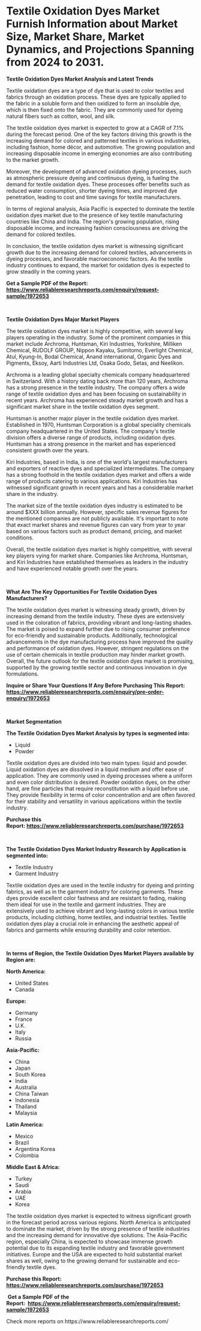 <p><h1>Textile Oxidation Dyes Market Furnish Information about Market Size, Market Share, Market Dynamics, and Projections Spanning from 2024 to 2031.</h1></p><p><strong>Textile Oxidation Dyes Market Analysis and Latest Trends</strong></p>
<p><p>Textile oxidation dyes are a type of dye that is used to color textiles and fabrics through an oxidation process. These dyes are typically applied to the fabric in a soluble form and then oxidized to form an insoluble dye, which is then fixed onto the fabric. They are commonly used for dyeing natural fibers such as cotton, wool, and silk.</p><p>The textile oxidation dyes market is expected to grow at a CAGR of 7.1% during the forecast period. One of the key factors driving this growth is the increasing demand for colored and patterned textiles in various industries, including fashion, home décor, and automotive. The growing population and increasing disposable income in emerging economies are also contributing to the market growth.</p><p>Moreover, the development of advanced oxidation dyeing processes, such as atmospheric pressure dyeing and continuous dyeing, is fueling the demand for textile oxidation dyes. These processes offer benefits such as reduced water consumption, shorter dyeing times, and improved dye penetration, leading to cost and time savings for textile manufacturers.</p><p>In terms of regional analysis, Asia Pacific is expected to dominate the textile oxidation dyes market due to the presence of key textile manufacturing countries like China and India. The region's growing population, rising disposable income, and increasing fashion consciousness are driving the demand for colored textiles.</p><p>In conclusion, the textile oxidation dyes market is witnessing significant growth due to the increasing demand for colored textiles, advancements in dyeing processes, and favorable macroeconomic factors. As the textile industry continues to expand, the market for oxidation dyes is expected to grow steadily in the coming years.</p></p>
<p><strong>Get a Sample PDF of the Report:&nbsp; <a href="https://www.reliableresearchreports.com/enquiry/request-sample/1972653">https://www.reliableresearchreports.com/enquiry/request-sample/1972653</a></strong></p>
<p>&nbsp;</p>
<p><strong>Textile Oxidation Dyes Major Market Players</strong></p>
<p><p>The textile oxidation dyes market is highly competitive, with several key players operating in the industry. Some of the prominent companies in this market include Archroma, Huntsman, Kiri Industries, Yorkshire, Milliken Chemical, RUDOLF GROUP, Nippon Kayaku, Sumitomo, Everlight Chemical, Atul, Kyung-In, Bodal Chemical, Anand international, Organic Dyes and Pigments, Eksoy, Aarti Industries Ltd, Osaka Godo, Setas, and Neelikon.</p><p>Archroma is a leading global specialty chemicals company headquartered in Switzerland. With a history dating back more than 120 years, Archroma has a strong presence in the textile industry. The company offers a wide range of textile oxidation dyes and has been focusing on sustainability in recent years. Archroma has experienced steady market growth and has a significant market share in the textile oxidation dyes segment.</p><p>Huntsman is another major player in the textile oxidation dyes market. Established in 1970, Huntsman Corporation is a global speciality chemicals company headquartered in the United States. The company's textile division offers a diverse range of products, including oxidation dyes. Huntsman has a strong presence in the market and has experienced consistent growth over the years.</p><p>Kiri Industries, based in India, is one of the world's largest manufacturers and exporters of reactive dyes and specialized intermediates. The company has a strong foothold in the textile oxidation dyes market and offers a wide range of products catering to various applications. Kiri Industries has witnessed significant growth in recent years and has a considerable market share in the industry.</p><p>The market size of the textile oxidation dyes industry is estimated to be around $XXX billion annually. However, specific sales revenue figures for the mentioned companies are not publicly available. It's important to note that exact market shares and revenue figures can vary from year to year based on various factors such as product demand, pricing, and market conditions.</p><p>Overall, the textile oxidation dyes market is highly competitive, with several key players vying for market share. Companies like Archroma, Huntsman, and Kiri Industries have established themselves as leaders in the industry and have experienced notable growth over the years. </p></p>
<p>&nbsp;</p>
<p><strong>What Are The Key Opportunities For Textile Oxidation Dyes Manufacturers?</strong></p>
<p><p>The textile oxidation dyes market is witnessing steady growth, driven by increasing demand from the textile industry. These dyes are extensively used in the coloration of fabrics, providing vibrant and long-lasting shades. The market is poised to expand further due to rising consumer preference for eco-friendly and sustainable products. Additionally, technological advancements in the dye manufacturing process have improved the quality and performance of oxidation dyes. However, stringent regulations on the use of certain chemicals in textile production may hinder market growth. Overall, the future outlook for the textile oxidation dyes market is promising, supported by the growing textile sector and continuous innovation in dye formulations.</p></p>
<p><strong>Inquire or Share Your Questions If Any Before Purchasing This Report: <a href="https://www.reliableresearchreports.com/enquiry/pre-order-enquiry/1972653">https://www.reliableresearchreports.com/enquiry/pre-order-enquiry/1972653</a></strong></p>
<p>&nbsp;</p>
<p><strong>Market Segmentation</strong></p>
<p><strong>The Textile Oxidation Dyes Market Analysis by types is segmented into:</strong></p>
<p><ul><li>Liquid</li><li>Powder</li></ul></p>
<p><p>Textile oxidation dyes are divided into two main types: liquid and powder. Liquid oxidation dyes are dissolved in a liquid medium and offer ease of application. They are commonly used in dyeing processes where a uniform and even color distribution is desired. Powder oxidation dyes, on the other hand, are fine particles that require reconstitution with a liquid before use. They provide flexibility in terms of color concentration and are often favored for their stability and versatility in various applications within the textile industry.</p></p>
<p><strong>Purchase this Report:&nbsp;<a href="https://www.reliableresearchreports.com/purchase/1972653">https://www.reliableresearchreports.com/purchase/1972653</a></strong></p>
<p>&nbsp;</p>
<p><strong>The Textile Oxidation Dyes Market Industry Research by Application is segmented into:</strong></p>
<p><ul><li>Textile Industry</li><li>Garment Industry</li></ul></p>
<p><p>Textile oxidation dyes are used in the textile industry for dyeing and printing fabrics, as well as in the garment industry for coloring garments. These dyes provide excellent color fastness and are resistant to fading, making them ideal for use in the textile and garment industries. They are extensively used to achieve vibrant and long-lasting colors in various textile products, including clothing, home textiles, and industrial textiles. Textile oxidation dyes play a crucial role in enhancing the aesthetic appeal of fabrics and garments while ensuring durability and color retention.</p></p>
<p>&nbsp;</p>
<p><strong>In terms of Region, the Textile Oxidation Dyes Market Players available by Region are:</strong></p>
<p>
    <p> <strong> North America: </strong>
        <ul>
            <li>United States</li>
            <li>Canada</li>
        </ul>
        </p> 
    <p> <strong> Europe: </strong>
        <ul>
            <li>Germany</li>
            <li>France</li>
            <li>U.K.</li>
            <li>Italy</li>
            <li>Russia</li>
        </ul>
        </p> 
    <p> <strong> Asia-Pacific: </strong>
        <ul>
            <li>China</li>
            <li>Japan</li>
            <li>South Korea</li>
            <li>India</li>
            <li>Australia</li>
            <li>China Taiwan</li>
            <li>Indonesia</li>
            <li>Thailand</li>
            <li>Malaysia</li>
        </ul>
        </p> 
    <p> <strong> Latin America: </strong>
        <ul>
            <li>Mexico</li>
            <li>Brazil</li>
            <li>Argentina Korea</li>
            <li>Colombia</li>
        </ul>
        </p> 
    <p> <strong> Middle East & Africa: </strong>
        <ul>
            <li>Turkey</li>
            <li>Saudi</li>
            <li>Arabia</li>
            <li>UAE</li>
            <li>Korea</li>
        </ul>
    </p>
    </p>
<p><p>The textile oxidation dyes market is expected to witness significant growth in the forecast period across various regions. North America is anticipated to dominate the market, driven by the strong presence of textile industries and the increasing demand for innovative dye solutions. The Asia-Pacific region, especially China, is expected to showcase immense growth potential due to its expanding textile industry and favorable government initiatives. Europe and the USA are expected to hold substantial market shares as well, owing to the growing demand for sustainable and eco-friendly textile dyes.</p></p>
<p><strong>Purchase this Report: <a href="https://www.reliableresearchreports.com/purchase/1972653">https://www.reliableresearchreports.com/purchase/1972653</a></strong></p>
<p>&nbsp;<strong>Get a Sample PDF of the Report:&nbsp;&nbsp;<a href="https://www.reliableresearchreports.com/enquiry/request-sample/1972653">https://www.reliableresearchreports.com/enquiry/request-sample/1972653</a></strong></p>
<p><strong></strong></p>
<p>Check more reports on https://www.reliableresearchreports.com/</p>